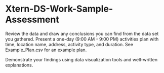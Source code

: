 # Xtern-DS-Work-Sample-Assessment

Review the data and draw any conclusions you can find from the data set you gathered. Present a one-day (9:00 AM - 9:00 PM) activities plan with time, location name, address, activity type, and duration. See Example_Plan.csv for an example plan. 

Demonstrate your findings using data visualization tools and well-written explanations.
